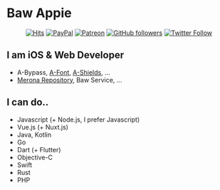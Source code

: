 # Baw Appie 
<div align=center>

[![Hits](https://hits.seeyoufarm.com/api/count/incr/badge.svg?url=https%3A%2F%2Fgithub.com%2FBaw-Appie&count_bg=%2379C83D&title_bg=%23555555&icon=&icon_color=%23E7E7E7&title=hits&edge_flat=false)](https://hits.seeyoufarm.com)
[![PayPal](https://img.shields.io/badge/Donation-PayPal-blue.svg)](https://paypal.me/pp121324)
[![Patreon](https://img.shields.io/badge/Donation-Patreon-orange.svg)](https://patreon.com/BawAppie)
[![GitHub followers](https://img.shields.io/github/followers/Baw-Appie?label=GitHub%20Followers)](https://github.com/Baw-Appie)
[![Twitter Follow](https://img.shields.io/twitter/follow/BawAppie?label=Twtitter%20Followers&color=blue&style=flat)](https://twitter.com/BawAppie)

</div>

## I am iOS & Web Developer
 - A-Bypass, [A-Font](https://gitlab.com/Baw-Appie/A-Font), [A-Shields](https://gitlab.com/Baw-Appie/A-Shields), ...
 - [Merona Repository](https://repo.co.kr), Baw Service, ...

## I can do..
 - Javascript (+ Node.js, I prefer Javascript)
 - Vue.js (+ Nuxt.js)
 - Java, Kotlin
 - Go
 - Dart (+ Flutter)
 - Objective-C
 - Swift
 - Rust
 - PHP
